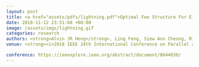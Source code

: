 ```yaml
---
layout: post
title: <a href="assets/pdfs/lightning.pdf">Optimal Fee Structure For Efficient Lightning Networks</a>
date: 2018-11-12 23:51:60 +00:00
image: /assets/imgs/lightning.gif
categories: research
authors: <strong>Alvin JR Heng</strong>, Ling Feng, Siew Ann Cheong, Rick Siow Mong Goh
venue: <strong><i>2018 IEEE 24th International Conference on Parallel and Distributed Systems (ICPADS)</i></strong>

conference: https://ieeexplore.ieee.org/abstract/document/8644930/
---
```

